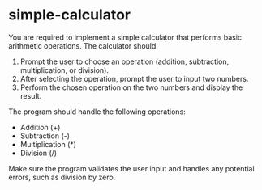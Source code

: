 # simple-calculator

You are required to implement a simple calculator that performs basic arithmetic operations. The calculator should:

1. Prompt the user to choose an operation (addition, subtraction, multiplication, or division).
2. After selecting the operation, prompt the user to input two numbers.
3. Perform the chosen operation on the two numbers and display the result.

The program should handle the following operations:

- Addition (+)
- Subtraction (-)
- Multiplication (*)
- Division (/)

Make sure the program validates the user input and handles any potential errors, such as division by zero.
